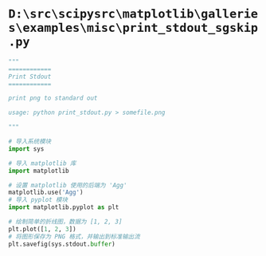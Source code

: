 # `D:\src\scipysrc\matplotlib\galleries\examples\misc\print_stdout_sgskip.py`

```py
"""
============
Print Stdout
============

print png to standard out

usage: python print_stdout.py > somefile.png

"""

# 导入系统模块
import sys

# 导入 matplotlib 库
import matplotlib

# 设置 matplotlib 使用的后端为 'Agg'
matplotlib.use('Agg')
# 导入 pyplot 模块
import matplotlib.pyplot as plt

# 绘制简单的折线图，数据为 [1, 2, 3]
plt.plot([1, 2, 3])
# 将图形保存为 PNG 格式，并输出到标准输出流
plt.savefig(sys.stdout.buffer)
```